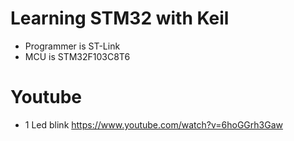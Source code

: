 # Learning STM32 with Keil
- Programmer is ST-Link
- MCU is STM32F103C8T6

# Youtube
- 1 Led blink https://www.youtube.com/watch?v=6hoGGrh3Gaw

